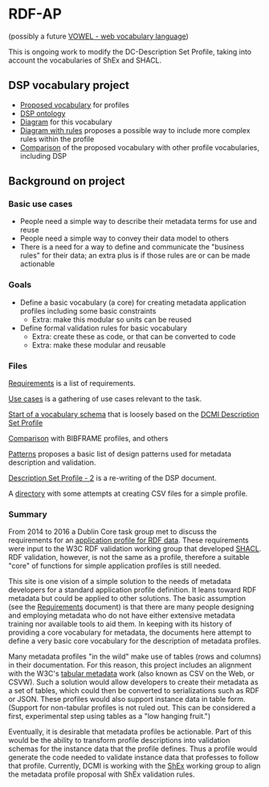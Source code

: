 # RDF-AP
(possibly a future [VOWEL - web vocabulary language](https://kcoyle.blogspot.com/2019/03/id-like-to-buy-vowel.html))

This is ongoing work to modify the DC-Description Set Profile, taking into account the vocabularies of ShEx and SHACL.

## DSP vocabulary project
* [Proposed vocabulary](https://github.com/dcmi/dcap/blob/master/schemaList.csv) for profiles
* [DSP ontology](https://github.com/dcmi/dcap/blob/master/dsp.ttl)
* [Diagram](dspDiagram2.jpg) for this vocabulary
* [Diagram with rules](dspDiagram.jpg) proposes a possible way to include more complex rules within the profile
* [Comparison](BIBFRAMEcompare.csv) of the proposed vocabulary with other profile vocabularies, including DSP

## Background on project

### Basic use cases
* People need a simple way to describe their metadata terms for use and reuse
* People need a simple way to convey their data model to others
* There is a need for a way to define and communicate the "business rules" for their data; an extra plus is if those rules are or can be made actionable

### Goals
* Define a basic vocabulary (a core) for creating metadata application profiles including some basic constraints
  * Extra: make this modular so units can be reused
* Define formal validation rules for basic vocabulary
  * Extra: create these as code, or that can be converted to code
  * Extra: make these modular and reusable

### Files

[Requirements](requirements.md) is a list of requirements.

[Use cases](Use_cases.md) is a gathering of use cases relevant to the task.

[Start of a vocabulary schema](schemaList.csv) that is loosely based on the [DCMI Description Set Profile](http://dublincore.org/documents/dc-dsp/)

[Comparison](BIBFRAMEcompare.csv) with BIBFRAME profiles, and others

[Patterns](Patterns.md) proposes a basic list of design patterns used for metadata description and validation.

[Description Set Profile - 2](DSPedited.md) is a re-writing of the DSP document.

A [directory](https://github.com/kcoyle/RDF-AP/tree/master/csv) with some attempts at creating CSV files for a simple profile.

### Summary

From 2014 to 2016 a Dublin Core task group met to discuss the requirements for an [application profile for RDF data](https://github.com/dcmi/repository/blob/master/mediawiki_wiki/RDF_Application_Profiles.md). These requirements were input to the W3C RDF validation working group that developed [SHACL](https://www.w3.org/TR/shacl/). RDF validation, however, is not the same as a profile, therefore a suitable "core" of functions for simple application profiles is still needed.

This site is one vision of a simple solution to the needs of metadata developers for a standard application profile definition. It leans toward RDF metadata but could be applied to other solutions. The basic assumption (see the [Requirements](requirements.md) document) is that there are many people designing and employing metadata who do not have either extensive metadata training nor available tools to aid them. In keeping with its history of providing a core vocabulary for metadata, the documents here attempt to define a very basic core vocabulary for the description of metadata profiles.

Many metadata profiles "in the wild" make use of tables (rows and columns) in their documentation. For this reason, this project includes an alignment with the W3C's [tabular metadata](https://www.w3.org/TR/tabular-metadata/) work (also known as CSV on the Web, or CSVW). Such a solution would allow developers to create their metadata as a set of tables, which could then be converted to serializations such as RDF or JSON. These profiles would also support instance data in table form. (Support for non-tabular profiles is not ruled out. This can be considered a first, experimental step using tables as a "low hanging fruit.")

Eventually, it is desirable that metadata profiles be actionable. Part of this would be the ability to transform profile descriptions into validation schemas for the instance data that the profile defines. Thus a profile would generate the code needed to validate instance data that professes to follow that profile. Currently, DCMI is working with the [ShEx](http://shex.io) working group to align the metadata profile proposal with ShEx validation rules.


